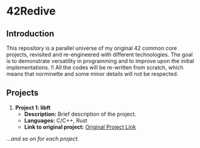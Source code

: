 # 42Redive

## Introduction
This repository is a parallel universe of my original 42 common core projects, revisited and re-engineered with different technologies. The goal is to demonstrate versatility in programming and to improve upon the initial implementations.
!! All the codes will be re-written from scratch, which means that norminette and some minor details will not be respected.

## Projects
1. **Project 1: libft**
   - **Description:** Brief description of the project.
   - **Languages:** C/C++, Rust
   - **Link to original project:** [Original Project Link](subjects/libft.pdf)

*...and so on for each project.*
